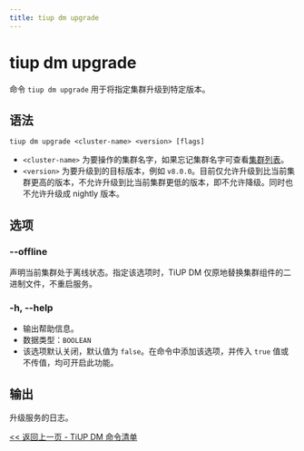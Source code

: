 ```yaml
---
title: tiup dm upgrade
---
```


# tiup dm upgrade

命令 `tiup dm upgrade` 用于将指定集群升级到特定版本。

## 语法

```shell
tiup dm upgrade <cluster-name> <version> [flags]
```

- `<cluster-name>` 为要操作的集群名字，如果忘记集群名字可查看[集群列表](/tiup/tiup-component-dm-list.md)。
- `<version>` 为要升级到的目标版本，例如 `v8.0.0`。目前仅允许升级到比当前集群更高的版本，不允许升级到比当前集群更低的版本，即不允许降级。同时也不允许升级成 nightly 版本。

## 选项

### --offline

声明当前集群处于离线状态。指定该选项时，TiUP DM 仅原地替换集群组件的二进制文件，不重启服务。

### -h, --help

- 输出帮助信息。
- 数据类型：`BOOLEAN`
- 该选项默认关闭，默认值为 `false`。在命令中添加该选项，并传入 `true` 值或不传值，均可开启此功能。

## 输出

升级服务的日志。

[<< 返回上一页 - TiUP DM 命令清单](/tiup/tiup-component-dm.md#命令清单)